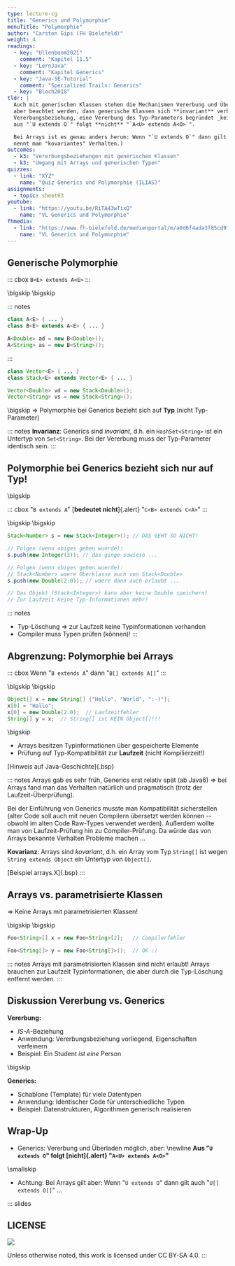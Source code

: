 ```yaml
---
type: lecture-cg
title: "Generics und Polymorphie"
menuTitle: "Polymorphie"
author: "Carsten Gips (FH Bielefeld)"
weight: 4
readings:
  - key: "Ullenboom2021"
    comment: "Kapitel 11.5"
  - key: "LernJava"
    comment: "Kapitel Generics"
  - key: "Java-SE-Tutorial"
    comment: "Specialized Trails: Generics"
  - key: "Bloch2018"
tldr: |
  Auch mit generischen Klassen stehen die Mechanismen Vererbung und Überladen zur Verfügung. Dabei muss
  aber beachtet werden, dass generische Klassen sich **invariant** verhalten: Der Typ selbst folgt der
  Vererbungsbeziehung, eine Vererbung des Typ-Parameters begründet _keine_ Vererbungsbeziehung! D.h.
  aus "`U extends O`" folgt **nicht** "`A<U> extends A<O>`".

  Bei Arrays ist es genau anders herum: Wenn "`U extends O`" dann gilt auch "`U[] extends O[]`" ... (Dies
  nennt man "kovariantes" Verhalten.)
outcomes:
  - k3: "Vererbungsbeziehungen mit generischen Klassen"
  - k3: "Umgang mit Arrays und generischen Typen"
quizzes:
  - link: "XYZ"
    name: "Quiz Generics und Polymorphie (ILIAS)"
assignments:
  - topic: sheet03
youtube:
  - link: "https://youtu.be/RiTA43wTixQ"
    name: "VL Generics und Polymorphie"
fhmedia:
  - link: "https://www.fh-bielefeld.de/medienportal/m/a0d6f4ada3f85cd9f78dfde923f045f5fd43819a4930c5ef989ff6acb150c2f53208a061cf87f3c3f03823f6d645e10b1388009bfd9cfe474cfb4bdc93302fc2"
    name: "VL Generics und Polymorphie"
---
```



## Generische Polymorphie

::: cbox
`B<E> extends A<E>`
:::

\bigskip
\bigskip

::: notes
```java
class A<E> { ... }
class B<E> extends A<E> { ... }

A<Double> ad = new B<Double>();
A<String> as = new B<String>();
```
:::

```java
class Vector<E> { ... }
class Stack<E> extends Vector<E> { ... }

Vector<Double> vd = new Stack<Double>();
Vector<String> vs = new Stack<String>();
```

\bigskip
=> Polymorphie bei Generics bezieht sich auf **Typ** (nicht Typ-Parameter)

::: notes
**Invarianz**: Generics sind _invariant_, d.h. ein `HashSet<String>` ist ein
Untertyp von `Set<String>`. Bei der Vererbung muss der Typ-Parameter identisch
sein.
:::


## Polymorphie bei Generics bezieht sich nur auf Typ!

\bigskip

::: cbox
"`B extends A`" [**bedeutet nicht**]{.alert} "`C<B> extends C<A>`"
:::

\bigskip
\bigskip

```java
Stack<Number> s = new Stack<Integer>(); // DAS GEHT SO NICHT!

// Folgen (wenn obiges gehen wuerde):
s.push(new Integer(3)); // das ginge sowieso ...

// Folgen (wenn obiges gehen wuerde):
// Stack<Number> waere Oberklasse auch von Stack<Double>
s.push(new Double(2.0)); // waere dann auch erlaubt ...

// Das Objekt (Stack<Integer>) kann aber keine Double speichern!
// Zur Laufzeit keine Typ-Informationen mehr!
```

::: notes
*   Typ-Löschung => zur Laufzeit keine Typinformationen vorhanden
*   Compiler muss Typen prüfen (können)!
:::


## Abgrenzung: Polymorphie bei Arrays

::: cbox
Wenn "`B extends A`" dann "`B[] extends A[]`"
:::

\bigskip
\bigskip

```java
Object[] x = new String[] {"Hello", "World", ":-)"};
x[0] = "Hallo";
x[0] = new Double(2.0);  // Laufzeitfehler
String[] y = x;  // String[] ist KEIN Object[]!!!
```
\bigskip

*   Arrays besitzen Typinformationen über gespeicherte Elemente
*   Prüfung auf Typ-Kompatibilität zur **Laufzeit** (nicht Kompilierzeit!)

[Hinweis auf Java-Geschichte]{.bsp}

::: notes
Arrays gab es sehr früh, Generics erst relativ spät (ab Java6) => bei
Arrays fand man das Verhalten natürlich und pragmatisch (trotz der Laufzeit-Überprüfung).

Bei der Einführung von Generics musste man Kompatibilität sicherstellen (alter
Code soll auch mit neuen Compilern übersetzt werden können -- obwohl im alten
Code Raw-Types verwendet werden). Außerdem wollte man von Laufzeit-Prüfung hin zu
Compiler-Prüfung. Da würde das von Arrays bekannte Verhalten Probleme machen ...

**Kovarianz**: Arrays sind _kovariant_, d.h. ein Array vom Typ `String[]` ist wegen
`String extends Object` ein Untertyp von `Object[]`.

[Beispiel arrays.X]{.bsp}
:::


## Arrays vs. parametrisierte Klassen

=> Keine Arrays mit parametrisierten Klassen!

\bigskip
\bigskip

```java
Foo<String>[] x = new Foo<String>[2];   // Compilerfehler

Foo<String[]> y = new Foo<String[]>();  // OK :)
```

::: notes
Arrays mit parametrisierten Klassen sind nicht erlaubt! Arrays brauchen zur
Laufzeit Typinformationen, die aber durch die Typ-Löschung entfernt werden.
:::


## Diskussion Vererbung vs. Generics

**Vererbung:**

*   *IS-A*-Beziehung
*   Anwendung: Vererbungsbeziehung vorliegend, Eigenschaften verfeinern
*   Beispiel: Ein Student *ist eine* Person

\bigskip

**Generics:**

*   Schablone (Template) für viele Datentypen
*   Anwendung: Identischer Code für unterschiedliche Typen
*   Beispiel: Datenstrukturen, Algorithmen generisch realisieren


## Wrap-Up

*   Generics: Vererbung und Überladen möglich, aber: \newline
    **Aus "`U extends O`" folgt [**nicht**]{.alert} "`A<U> extends A<O>`"**

\smallskip

*   Achtung: Bei Arrays gilt aber: Wenn "`U extends O`" dann gilt auch "`U[] extends O[]`" ...







<!-- DO NOT REMOVE - THIS IS A LAST SLIDE TO INDICATE THE LICENSE AND POSSIBLE EXCEPTIONS (IMAGES, ...). -->
::: slides
## LICENSE
![](https://licensebuttons.net/l/by-sa/4.0/88x31.png)

Unless otherwise noted, this work is licensed under CC BY-SA 4.0.
:::
